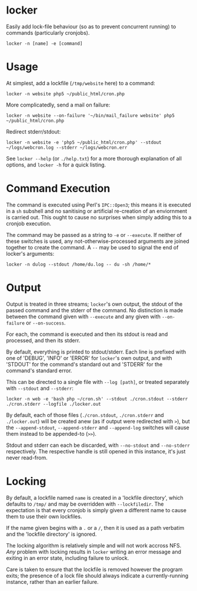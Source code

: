 # locker

Easily add lock-file behaviour (so as to prevent concurrent running) to commands (particularly cronjobs).

    locker -n [name] -e [command]

# Usage

At simplest, add a lockfile (`/tmp/website` here) to a command:

    locker -n website php5 ~/public_html/cron.php

More complicatedly, send a mail on failure:

    locker -n website --on-failure '~/bin/mail_failure website' php5 ~/public_html/cron.php

Redirect stderr/stdout:

    locker -n website -e 'php5 ~/public_html/cron.php' --stdout ~/logs/webcron.log --stderr ~/logs/webcron.err

See `locker --help` (or `./help.txt`) for a more thorough explanation of all options, and `locker -h` 
for a quick listing.

# Command Execution

The command is executed using Perl's `IPC::Open3`; this means it is executed in a `sh` subshell and 
no sanitising or artificial re-creation of an enviornment is carried out. This ought to cause no 
surprises when simply adding this to a cronjob execution.

The command may be passed as a string to `-e` or `--execute`. If neither of these switches is used, 
any not-otherwise-processed arguments are joined together to create the command. A `--` may be used
to signal the end of locker's arguments: 

    locker -n dulog --stdout /home/du.log -- du -sh /home/*

# Output

Output is treated in three streams; `locker`'s own output, the stdout of the passed command and the 
stderr of the command. No distinction is made between the command given with `--execute` and any given
with `--on-failure` or `--on-success`.

For each, the command is executed and then its stdout is read and processed, and then its stderr. 

By default, everything is printed to stdout/stderr. Each line is prefixed with one of 'DEBUG', 'INFO'
or 'ERROR' for `locker`'s own output, and with 'STDOUT' for the command's standard out and 'STDERR'
for the command's standard error. 

This can be directed to a single file with `--log [path]`, or treated separately with `--stdout` and
`--stderr`:

    locker -n web -e 'bash php ~/cron.sh' --stdout ./cron.stdout --stderr ./cron.stderr --logfile ./locker.out

By default, each of those files (`./cron.stdout`, `./cron.stderr` and `./locker.out`) will be created
anew (as if output were redirected with `>`), but the `--append-stdout`, `--append-stderr` and `--append-log`
switches will cause them instead to be appended-to (`>>`).

Stdout and stderr can each be discarded, with `--no-stdout` and `--no-stderr` respectively. The respective
handle is still opened in this instance, it's just never read-from.

# Locking

By default, a lockfile named `name` is created in a 'lockfile directory', which defaults to `/tmp/`
and may be overridden with `--lockfiledir`. The expectation is that every cronjob is simply given
a different name to cause them to use their own lockfiles. 

If the name given begins with a `.` or a `/`, then it is used as a path verbatim and the 'lockfile
directory' is ignored.

The locking algorithm is relatively simple and will not work accross NFS. *Any* problem with locking
results in `locker` writing an error message and exiting in an error state, including failure to 
unlock. 

Care is taken to ensure that the lockfile is removed however the program exits; the presence of a
lock file should always indicate a currently-running instance, rather than an earlier failure.
